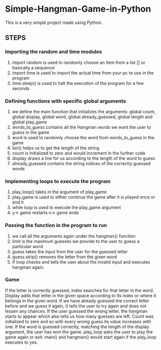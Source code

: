 # Simple-Hangman-Game-in-Python
This is a very simple project made using Python.

## STEPS
### Importing the random and time modules
1. import random is used to randomly choose an item from a list [] or basically a sequence
2. import time is used to import the actual time from your pc to use in the program
3. time.sleep() is used to halt the execution of the program for a few seconds
### Defining functions with specific global arguments
1. we define the main function that initializes the arguments: global count, global display, global word, global already_guessed, global length and global play_game
2. words_to_guess contains all the Hangman words we want the user to guess in the game
3. word is used to randomly choose the word from words_to_guess in the game
4. len() helps us to get the length of the string
5. count is initialized to zero and would increment in the further code
6. display draws a line for us according to the length of the word to guess
7. already_guessed contains the string indices of the correctly guessed words
### Implementing loops to execute the program
1. play_loop() takes in the argument of play_game
2. play_game is used to either continue the game after it is played once or end it
3. while loop is used to execute the play_game argument
4. y-> game restarts n-> game ends
### Passing the function in the program to run
1. we call all the arguments again under the hangman() function
2. limit is the maximum guesses we provide to the user to guess a particular word
3. guess takes the input from the user for the guessed letter
4. guess.strip() removes the letter from the given word
5. If loop checks and tells the user about the invalid input and executes hangman again.
### Game
If the letter is correctly guessed, index searches for that letter in the word. Display adds that letter in the given space according to its index or where it belongs in the given word. If we have already guessed the correct letter before and we guess it again, It tells the user to try again and does not lessen any chances. If the user guessed the wrong letter, the hangman starts to appear which also tells us how many guesses are left. Count was initialized to zero and so with every wrong guess its value increases with one.
If the word is guessed correctly, matching the length of the display argument, the user has won the game. play_loop asks the user to play the game again or exit. main() and hangman() would start again if the play_loop executes to yes.
